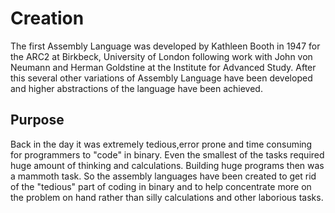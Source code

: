 # Creation

The first Assembly Language was developed by Kathleen Booth in 1947 for the ARC2 at  Birkbeck, University of London following work with John von Neumann and Herman Goldstine at the Institute for Advanced Study.
After this several other variations of Assembly Language have been developed and higher abstractions of the language have been achieved.

## Purpose

Back in the day it was extremely tedious,error prone and time consuming for programmers to "code" in binary. Even the smallest of the tasks required huge amount of thinking and calculations. Building huge programs then was a mammoth task. So the assembly languages have been created to get rid of
the "tedious" part of coding in binary and to help concentrate more on the problem on hand rather than silly calculations and other laborious tasks.
